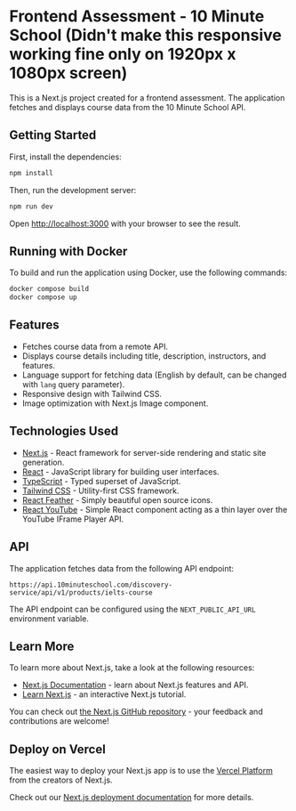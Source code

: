 # Frontend Assessment - 10 Minute School (Didn't make this responsive working fine only on 1920px x 1080px screen)

This is a Next.js project created for a frontend assessment. The application fetches and displays course data from the 10 Minute School API.

## Getting Started

First, install the dependencies:

```bash
npm install
```

Then, run the development server:

```bash
npm run dev
```

Open [http://localhost:3000](http://localhost:3000) with your browser to see the result.

## Running with Docker

To build and run the application using Docker, use the following commands:

```bash
docker compose build
docker compose up
```

## Features

- Fetches course data from a remote API.
- Displays course details including title, description, instructors, and features.
- Language support for fetching data (English by default, can be changed with `lang` query parameter).
- Responsive design with Tailwind CSS.
- Image optimization with Next.js Image component.

## Technologies Used

- [Next.js](https://nextjs.org/) - React framework for server-side rendering and static site generation.
- [React](https://reactjs.org/) - JavaScript library for building user interfaces.
- [TypeScript](https://www.typescriptlang.org/) - Typed superset of JavaScript.
- [Tailwind CSS](https://tailwindcss.com/) - Utility-first CSS framework.
- [React Feather](https://feathericons.com/) - Simply beautiful open source icons.
- [React YouTube](https://github.com/tjallingt/react-youtube) - Simple React component acting as a thin layer over the YouTube IFrame Player API.

## API

The application fetches data from the following API endpoint:

`https://api.10minuteschool.com/discovery-service/api/v1/products/ielts-course`

The API endpoint can be configured using the `NEXT_PUBLIC_API_URL` environment variable.

## Learn More

To learn more about Next.js, take a look at the following resources:

- [Next.js Documentation](https://nextjs.org/docs) - learn about Next.js features and API.
- [Learn Next.js](https://nextjs.org/learn) - an interactive Next.js tutorial.

You can check out [the Next.js GitHub repository](https://github.com/vercel/next.js) - your feedback and contributions are welcome!

## Deploy on Vercel

The easiest way to deploy your Next.js app is to use the [Vercel Platform](https://vercel.com/new?utm_medium=default-template&filter=next.js&utm_source=create-next-app&utm_campaign=create-next-app-readme) from the creators of Next.js.

Check out our [Next.js deployment documentation](https://nextjs.org/docs/app/building-your-application/deploying) for more details.
